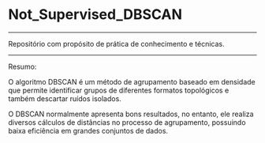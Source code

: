 # Not_Supervised_DBSCAN

---

Repositório com propósito de prática de conhecimento e técnicas.

---

Resumo:

O algoritmo DBSCAN é um método de agrupamento baseado em densidade que permite identificar grupos de diferentes formatos topológicos e também descartar ruídos isolados. 

O DBSCAN normalmente apresenta bons resultados, no entanto, ele realiza diversos cálculos de distâncias no processo de agrupamento, possuindo baixa eficiência em grandes conjuntos de dados. 
